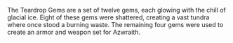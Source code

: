 The Teardrop Gems are a set of twelve gems, each glowing with the chill of glacial ice. Eight of these gems were shattered, creating a vast tundra where once stood a burning waste. The remaining four gems were used to create an armor and weapon set for Azwraith.
